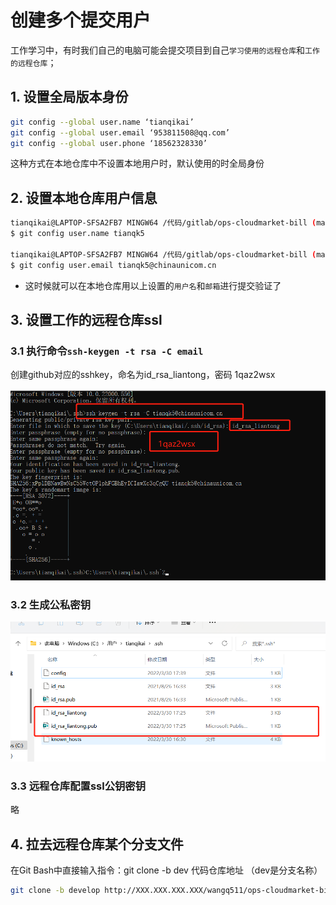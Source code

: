 # 创建多个提交用户


工作学习中，有时我们自己的电脑可能会提交项目到自己`学习使用的远程仓库`和`工作的远程仓库`；

## 1. 设置全局版本身份

```sh
git config --global user.name ‘tianqikai’
git config --global user.email ‘953811508@qq.com’
git config --global user.phone ‘18562328330’
```

这种方式在本地仓库中不设置本地用户时，默认使用的时全局身份

## 2. 设置本地仓库用户信息

```bash
tianqikai@LAPTOP-SFSA2FB7 MINGW64 /代码/gitlab/ops-cloudmarket-bill (master)
$ git config user.name tianqk5

tianqikai@LAPTOP-SFSA2FB7 MINGW64 /代码/gitlab/ops-cloudmarket-bill (master)
$ git config user.email tianqk5@chinaunicom.cn
```

- 这时候就可以在本地仓库用以上设置的`用户名`和`邮箱`进行提交验证了

## 3. 设置工作的远程仓库ssl

### 3.1 执行命令`ssh-keygen -t rsa -C email`

创建github对应的sshkey，命名为id_rsa_liantong，密码 1qaz2wsx 
 
<a data-fancybox title="" href="./image/git1.png">![设置工作的远程仓库ssl](./image/git1.png)</a>


### 3.2 生成公私密钥
<a data-fancybox title="" href="./image/git2.png">![设置工作的远程仓库ssl](./image/git2.png)</a>

### 3.3 远程仓库配置ssl公钥密钥
略

## 4. 拉去远程仓库某个分支文件

在Git Bash中直接输入指令：git clone -b dev 代码仓库地址 （dev是分支名称）

```bash
git clone -b develop http://XXX.XXX.XXX.XXX/wangq511/ops-cloudmarket-bill.git
```

